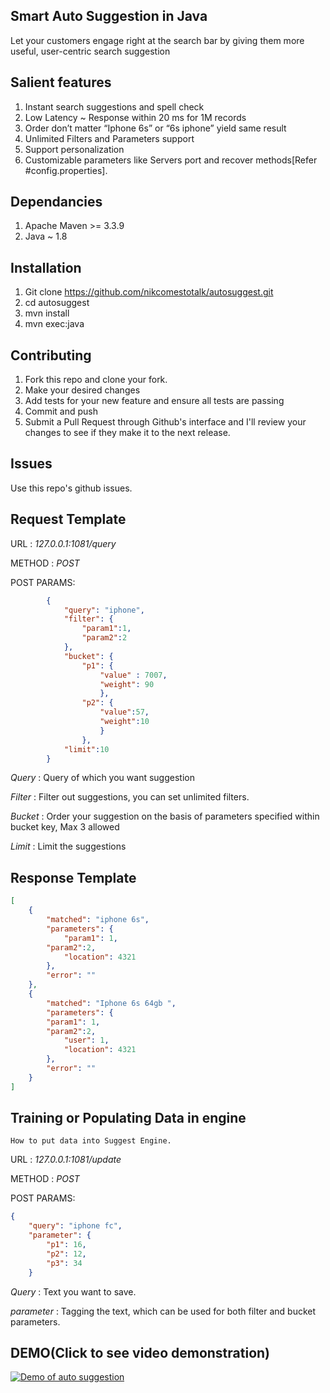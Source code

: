 
## Smart Auto Suggestion in Java
Let your customers engage right at the search bar by giving them more useful, user-centric search suggestion

## Salient features
1. Instant search suggestions and spell check
2. Low Latency  ~ Response within 20 ms for 1M records
3. Order don’t matter “Iphone 6s” or “6s iphone” yield same result
4. Unlimited Filters and Parameters support
5. Support personalization
6. Customizable parameters like Servers port and recover methods[Refer #config.properties].

## Dependancies
1. Apache Maven >= 3.3.9
2. Java ~ 1.8

## Installation
1. Git clone https://github.com/nikcomestotalk/autosuggest.git
2. cd autosuggest
3. mvn install
4. mvn exec:java

## Contributing

1. Fork this repo and clone your fork.
2. Make your desired changes
3. Add tests for your new feature and ensure all tests are passing
4. Commit and push
5. Submit a Pull Request through Github's interface and I'll review your changes to see if they make it to the next release.


## Issues

Use this repo's github issues.

## Request Template
URL    : *127.0.0.1:1081/query*

METHOD : *POST*

POST PARAMS: 
```json
		{
			"query": "iphone",
			"filter": {		
				"param1":1,
				"param2":2
			},
			"bucket": {		
				"p1": {	
					"value" : 7007,
					"weight": 90
					},
				"p2": {
					"value":57,
					"weight":10
					}
				},
			"limit":10
		}
```

*Query*  : Query of which you want suggestion

*Filter* : Filter out suggestions, you can set unlimited filters.

*Bucket* : Order your suggestion on the basis of parameters specified within bucket key, Max 3 allowed

*Limit*  :  Limit the suggestions

## Response Template
```json
[
    {
        "matched": "iphone 6s",
        "parameters": {
            "param1": 1,
	    "param2":2,
            "location": 4321
        },
        "error": ""
    },
    {
        "matched": "Iphone 6s 64gb ",
        "parameters": {
	    "param1": 1,
	    "param2":2,
            "user": 1,
            "location": 4321
        },
        "error": ""
    }
]
```
## Training or Populating Data in engine
`How to put data into Suggest Engine.`

URL    : *127.0.0.1:1081/update*

METHOD : *POST*

POST PARAMS: 
```json
{
	"query": "iphone fc",
	"parameter": {
		"p1": 16,
		"p2": 12,
		"p3": 34
	}
```

*Query*  : Text you want to save.

*parameter* : Tagging the text, which can be used for both filter and bucket parameters.

## DEMO(Click to see video demonstration)
[![Demo of auto suggestion](https://lh3.googleusercontent.com/I7VbhhLJE_qKNW4sunbsxfQsYj8q9ReToamvtaXRFUPShHkxuw23zXbVTCbxiaq_g4EXdwQ8MgREDZVAPQGsQgLvtrYe4-lm__1HK8RyAx9xa824WZ5gtkc84Gdqr_MzNefpIbfcAYTR7OuIkSMR65r4GZAcxDhmpTpevDMnH4dK1Xnu70x3uk7haz83e46HKGqnKO7qN2kmmTU8R02zDMUF2XewBReESYwmnaqJJ4U1mOW_CSRJ0vDcpR72_irNb_BcMGDUSS0G7zGi04acDGHXLPfivGCQwYA_1IzEPlnWcO319R7XbL2kqPe37W8BjWgcndA7AG36-Sfrl1ywNimWt63AB-Xl7qZJwuD2ftpn24y4l0kPNoGs03VQIHKNpjzc8rN1Bb-8xdK2txYGOjDVT6L_D_XISqSaqyq_u6NDw08uXv34VR217zrJUo-Wd9StsMGwmHhBPgaIZalBid3jqJrJB6eo2FmsT3ZyLakFz_HGo2Xk1oM5zLMP8xgkLmjdGu2v1BL0IrJlf_FSQuFl5RG3xkJBwkAxz9-gjGAFvW1bOrmY2cUGtR0-eX41=w1366-h597)](https://youtu.be/Y3vMfKAwWV4)
